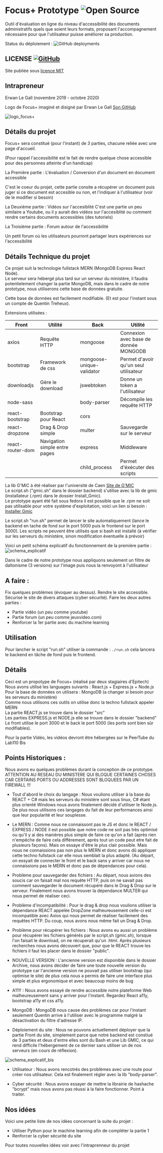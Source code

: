 # Focus+ Prototype ![Open Source](https://img.shields.io/badge/OpenSource-Yes-green)

Outil d'évaluation en ligne du niveau d'accessibilité des documents administratifs quels que soient leurs formats, proposant l'accompagnement nécessaire pour que l'utilisateur puisse améliorer sa production.

Status du déploiement : ![GitHub deployments](https://img.shields.io/github/deployments/110bis/focus_plus/github-pages?style=plastic)

## LICENSE [![GitHub](https://img.shields.io/github/license/110bis/focus_plus?style=plastic)](LICENSE)

Site publiée sous [licence MIT](LICENSE)

## Intrapreneur
Erwan Le Gall (novembre 2019 - octobre 2020)

Logo de Focus+ imaginé et disigné par Erwan Le Gall
[Son GitHub](https://github.com/ele-gall-ac-mineducation/focusplus_assets/blob/master/focusplus%20-%20logo%20et%20texte.svg)

![logo_focus+](./src/image/logo_focus+.png)

## Détails du projet

Focus+ sera constitué (pour l'instant) de 3 parties, chacune reliée avec une page d'accueil.

(Pour rappel l'accessibilité est le fait de rendre quelque chose accessible pour des personnes atteinte d'un handicap)

La Première partie : L'évaluation / Conversion d'un document en document accessible

C'est le coeur du projet, cette partie consite a récupérer un document puis juger si ce document est accesible ou non, et l'indiquer à l'utilisateur (voir de le modifier si besoin)
    
La Deuxième partie : Vidéos sur l'accesiblité
C'est une partie un peu similaire a Youtube, ou il y aurait des vidéos sur l'accesiblité ou comment rendre certains documents accessibles (des tutoriels)
    
La Troisième partie : Forum autour de l'accessibilité

Un petit forum où les utilisateurs pourront partager leurs expériences sur l'accessibilité


## Détails Technique du projet

Ce projet suit la technologie fullstack MERN (MongoDB Express React Node).  
Le serveur sera hébergé plus tard sur un serveur du ministère, il faudra potentielement changer la partie MongoDB, mais dans le cadre de notre prototype, nous utiliserons cette base de données gratuite.

Cette base de données est facilement modifiable. (Et est pour l'instant sous un compte de Quentin Treheux).

Extensions utilisées :

| Front            | Utilité                       |   | Back                      | Utilité                               |
|------------------|-------------------------------|---|---------------------------|---------------------------------------|
| axios            | Requête HTTP                  |   | mongoose                  | Connexion avec base de donnée MONGODB |
| bootstrap        | Framework de css              |   | mongoose-unique-validator | Permet d'avoir qu'un seul utilisateur |
| downloadjs       | Gère le download              |   | jswebtoken                | Donne un token a l'utilisateur        |
| node-sass        |                               |   | body-parser               | Décompile les requête HTTP           |
| react-bootstrap  | Bootstrap pour React          |   | cors                      |                                       |
| react-dropzone   | Drag & Drop simple            |   | multer                    | Sauvegarde sur le serveur             |
| react-router-dom | Navigation simple entre pages |   | express                   | Middleware                            |
|                  |                               |   | child_process             | Permet d'éxécuter des scripts         |

La lib G'MiC à été réaliser par l'université de Caen [Site de G'MIC](https://gmic.eu)  
Le script.sh ("gmic.sh" dans le dossier backend) s'utilise avec la lib de gmic (installateur (.rpm) dans le dossier Install_Gmic).  
Le prototype ayant été fait sous fedora il est possible que le .rpm ne soit pas utilisable pour votre système d'exploitation, voici un lien si besoin : [Installer Gmic](https://gmic.eu/download.html)

Le script.sh "run.sh" permet de lancer le site automatiquement (lance le backend en tache de fond sur le port 5000 puis le frontend sur le port 3000).
Les scripts ne peuvent être utilisés que si bash est installé (à vérifier sur les serveurs du ministère, sinon modification éventuelle à prévoir)

Voici un petit schéma explicatif du fonctionnement de la première partie :
![schema_explicatif](schema_explicatif.png)

Dans le cadre de notre prototype nous appliquons seulement un filtre de daltonisme (3 versions) sur l'image puis nous la renvoyont à l'utilisateur

## A faire :
Fix quelques problèmes (évoquer au dessus).
Rendre le site accessible.
Sécurisé le site de divers attaques (cyber sécurité).
Faire les deux autres parties :

- Partie vidéo (un peu comme youtube)
- Partie forum (un peu comme jeuxvideo.com)
- Renforcer la 1er partie avec du machine learning

## Utilisation

Pour lancher le script "run.sh" utiliser la commande : `./run.sh` cela lancera le backend en tâche de fond puis le frontend.

## Détails

Ceci est un propotype de Focus+ (réalisé par deux stagiaires d'Epitech)  
Nous avons utilisé les languages suivants : React.js + Express.js + Node.js  
Pour la base de données on utilisera : MongoDB (a changer si besoin pour les serveurs du ministère)  
Comme nous utilisons ces outils on utilise donc la techno fullstack appeler MERN  
La partie REACT.js se trouve dans le dossier "src"  
Les parties EXPRESS.js et NODE.js elle se trouve dans le dossier "backend"  
Le front utilise le port 3000 et le back le port 5000 (les ports sont bien sûr modifiables).

Pour la partie Vidéo, les vidéos devront être hébergées sur le PeerTube du Lab110 Bis

## Points Historiques :
Nous avons eu quelques problèmes durant la conception de ce prototype.
ATTENTION AU RESEAU DU MINISTERE QUI BLOQUE CERTAINES CHOSES CAR CERTAINS PORTS OU ADDRESSES SONT BLOQUEES PAR UN FIREWALL !!!

- Tout d'abord le choix du langage :
Nous voulions utiliser à la base du REACT + C# mais les serveurs du ministère sont sous linux, C# étant plus orienté Windows nous avons finalement décidé d'utiliser le Node.js.
De plus nous utilisons ces langages du fait de leur performances ainsi que leur popularité et leur souplesse.

- Le MERN :
Comme nous ne connaissont pas le JS et donc le REACT / EXPRESS / NODE il est possible que notre code ne soit pas très optimisé ou qu'il y ai des manières plus simple de faire ce qu'on a fait (après rien n'empêche de faire cela différement, après tout un code peut etre fait de plusieurs façons). Mais on essaye d'être le plus clair possible.
Mais nous ne connaissions pas non plus le MERN et donc avons dû appliquer cette techno fullstack car elle nous semblait la plus adapté. (Au départ, on essyait de connecter le front et le back sans y arriver car nous ne connaissions pas le MERN et donc pas de dépendances pour cela).

- Problème pour sauvegarder des fichiers :
Au départ, nous avions des soucis car on faisait mal nos requête HTTP, puis on ne savait pas comment sauvegarder le document récupéré dans le Drag & Drop sur le serveur.
Finalement nous avons trouver la dépendance MULTER qui nous permet de réaliser ceci.

- Problème d'incompatibilité :
Pour le drag & drop nous voulions utiliser la dépendance REACT appelée DropZone malheureusement celle-ci est incompatible avec Axios qui nous permet de réaliser facilement des requêtes HTTP.
Du coup, nous avons nous même fait un Drag & Drop.

- Problème pour récupérer les fichiers :
Nous avons eu aussi un problème pour récupérer les fichiers générés par le script.sh (gmic.sh), lorsque l'on faisait le download, on ne récuperait qu'un .html.
Après plusieurs recherches nous avons découvert que, pour que le REACT trouve les fichiers il faut les placer dans le dossier "public".

- NOUVELLE VERSION :
L'ancienne version est disponible dans le dossier Archive, nous avons décider de faire une toute nouvelle version du prototype car l'ancienne version ne pouvait pas utiliser bootstrap (qui optimise le site) de plus cela nous a permis de faire une interface plus simple et plus ergonomique et avec beaucoup moins de bug

- A11Y :
Nous avons essayé de rendre accessible notre plateforme Web malheureusement sans y arriver pour l'instant.
Regardez React a11y, bootstrap a11y et css a11y.

- MongoDB :
MongoDB nous cause des problèmes car pour l'instant seulement Quentin arrive à l'utiliser avec le programme malgré la désactivation du filtre d'adresse IP.

- Déploiement du site :
Nous ne pouvons actuellement déployer que la partie Front du site, simplement parce que notre backend est constiué de 3 parties et deux d'entre elles sont du Bash et une Lib GMIC, ce qui rend difficile l'hébergement de ce dernier sans utiliser un de nos serveurs (en cours de réflexion).

![schema_explicatif_bis](schema_explicatif_bis.png)

 - Utilisateur :
 Nous avons rencotrés des problèmes avec une route pour créer nos utilisateur. Cela est finalement régler avec la lib "body-parser".

 - Cyber sécurité :
 Nous avons essayer de mettre la librairie de hashache "bcrypt" mais nous avons pas réussi à la faire fonctionner. Point à traiter.

## Nos idées

Voici une petite liste de nos idées concernant la suite du projet :
- Utiliser Python pour le machine learning afin de compléter la partie 1
- Renforcer la cyber sécurité du site

Pour toutes nouvelles idées voir avec l'intraprenneur du projet
